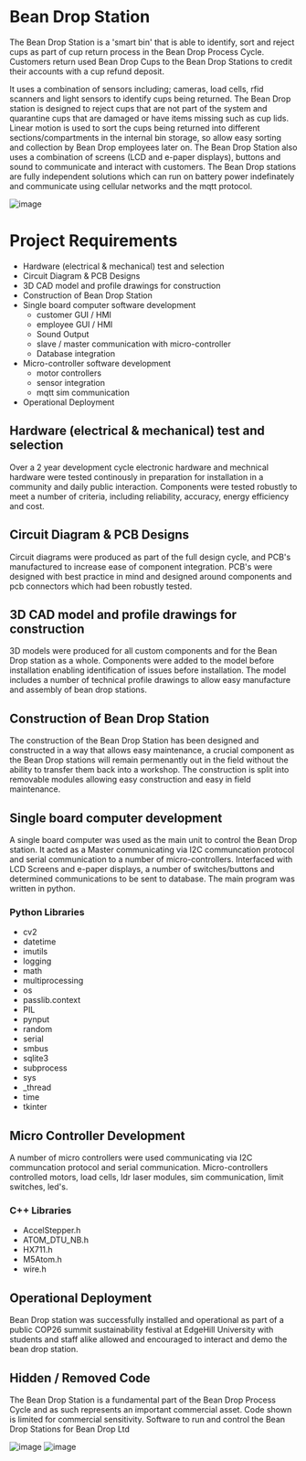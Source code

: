 # Bean Drop Station
The Bean Drop Station is a 'smart bin' that is able to identify, sort and reject cups as part of cup return process in the Bean Drop Process Cycle. Customers return used Bean Drop Cups to the Bean Drop Stations to credit their accounts with a cup refund deposit.

It uses a combination of sensors including; cameras, load cells, rfid scanners and light sensors to identify cups being returned. The Bean Drop station is designed to reject cups that are not part of the system and quarantine cups that are damaged or have items missing such as cup lids. Linear motion is used to sort the cups being returned into different sections/compartments in the internal bin storage, so allow easy sorting and collection by Bean Drop employees later on. The Bean Drop Station also uses a combination of screens (LCD and e-paper displays), buttons and sound to communicate and interact with customers. The Bean Drop stations are fully independent solutions which can run on battery power indefinately and communicate using cellular networks and the mqtt protocol. 

![image](https://user-images.githubusercontent.com/60620955/204916464-642912cd-fed9-4803-8e49-97bc802efb88.png)

# Project Requirements
- Hardware (electrical & mechanical) test and selection
- Circuit Diagram & PCB Designs
- 3D CAD model and profile drawings for construction
- Construction of Bean Drop Station
- Single board computer software development 
  - customer GUI / HMI
  - employee GUI / HMI
  - Sound Output
  - slave / master communication with micro-controller
  - Database integration
- Micro-controller software development
  - motor controllers
  - sensor integration
  - mqtt sim communication
- Operational Deployment

## Hardware (electrical & mechanical) test and selection
Over a 2 year development cycle electronic hardware and mechnical hardware were tested continously in preparation for installation in a community and daily public interaction. Components were tested robustly to meet a number of criteria, including reliability, accuracy, energy efficiency and cost. 

## Circuit Diagram & PCB Designs
Circuit diagrams were produced as part of the full design cycle, and PCB's manufactured to increase ease of component integration. PCB's were designed with best practice in mind and designed around components and pcb connectors which had been robustly tested.

## 3D CAD model and profile drawings for construction
3D models were produced for all custom components and for the Bean Drop station as a whole. Components were added to the model before installation enabling identification of issues before installation. The model includes a number of technical profile drawings to allow easy manufacture and assembly of bean drop stations.

## Construction of Bean Drop Station
The construction of the Bean Drop Station has been designed and constructed in a way that allows easy maintenance, a crucial component as the Bean Drop stations will remain permenantly out in the field without the ability to transfer them back into a workshop. The construction is split into removable modules allowing easy construction and easy in field maintenance.

## Single board computer development
A single board computer was used as the main unit to control the Bean Drop station. It acted as a Master communicating via I2C communcation protocol and serial communication to a number of micro-controllers. Interfaced with LCD Screens and e-paper displays, a number of switches/buttons and determined communications to be sent to database. The main program was written in python.
### Python Libraries
- cv2
- datetime
- imutils
- logging
- math
- multiprocessing
- os
- passlib.context
- PIL
- pynput
- random
- serial
- smbus
- sqlite3
- subprocess
- sys
- _thread
- time
- tkinter

## Micro Controller Development
A number of micro controllers were used communicating via I2C communcation protocol and serial communication. Micro-controllers controlled motors, load cells, ldr laser modules, sim communication, limit switches, led's.
### C++ Libraries
- AccelStepper.h
- ATOM_DTU_NB.h
- HX711.h
- M5Atom.h
- wire.h

## Operational Deployment
Bean Drop station was successfully installed and operational as part of a public COP26 summit sustainability festival at EdgeHill University with students and staff alike allowed and encouraged to interact and demo the bean drop station. 

## Hidden / Removed Code
The Bean Drop Station is a fundamental part of the Bean Drop Process Cycle and as such represents an important commercial asset. Code shown is limited for commercial sensitivity.
Software to run and control the Bean Drop Stations for Bean Drop Ltd

![image](https://user-images.githubusercontent.com/60620955/204917291-f91ba700-42d8-4160-a878-b4316647276a.png)
![image](https://user-images.githubusercontent.com/60620955/205096841-1c13d319-3900-439b-bbfb-26462329aea0.png)

